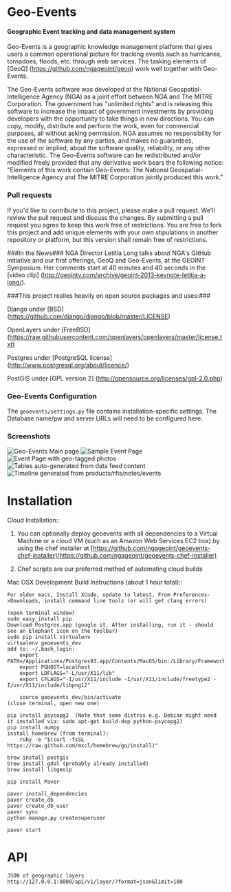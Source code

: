 Geo-Events
=======

#### Geographic Event tracking and data management system ####

Geo-Events is a geographic knowledge management platform that gives users a common operational picture for tracking events such as hurricanes, tornadoes, floods, etc. through web services.  The tasking elements of [GeoQ]  (https://github.com/ngageoint/geoq) work well together with Geo-Events.    

The Geo-Events software was developed at the National Geospatial-Intelligence Agency (NGA) as a joint effort between NGA and The MITRE Corporation. The government has "unlimited rights" and is releasing this software to increase the impact of government investments by providing developers with the opportunity to take things in new directions.  You can copy, modify, distribute and perform the work, even for commercial purposes, all without asking permission.  NGA assumes no responsibility for the use of the software by any parties, and makes no guarantees, expressed or implied, about the software quality, reliability, or any other characteristic.  The Geo-Events software can be redistributed and/or modified freely provided that any derivative work bears the following notice: "Elements of this work contain Geo-Events: The National Geospatial-Intelligence Agency and The MITRE Corporation jointly produced this work."

### Pull requests ###

If you'd like to contribute to this project, please make a pull request. We'll review the pull request and discuss the changes. By submitting a pull request you agree to keep this work free of restrictions.  You are free to fork this project and add unique elements with your own stipulations in another repository or platform, but this version shall remain free of restrictions.

###In the News###
NGA Director Letitia Long talks about NGA's GitHub initiative and our first offerings, GeoQ and Geo-Events, at the GEOINT Symposium.  Her comments start at 40 minutes and 40 seconds in the [video clip] (http://geointv.com/archive/geoint-2013-keynote-letitia-a-long/).


###This project realies heavily on open source packages and uses:###

Django under [BSD] (https://github.com/django/django/blob/master/LICENSE)

OpenLayers under [FreeBSD] (https://raw.githubusercontent.com/openlayers/openlayers/master/license.txt)

Postgres under [PostgreSQL license] (http://www.postgresql.org/about/licence/)

PostGIS under [GPL version 2] (http://opensource.org/licenses/gpl-2.0.php)


### Geo-Events Configuration ###

The ``geoevents/settings.py`` file contains installation-specific settings. The Database name/pw and server URLs will need to be configured here.

### Screenshots ###

![Geo-Events Main page](https://cloud.githubusercontent.com/assets/147580/2809374/4021437e-cd6b-11e3-9c60-32030cfee63f.png)
![Sample Event Page](https://cloud.githubusercontent.com/assets/147580/2809375/402542bc-cd6b-11e3-97b0-2c53669c13ff.png)
![Event Page with geo-tagged photos](https://cloud.githubusercontent.com/assets/147580/2809376/402590aa-cd6b-11e3-83c9-e3bdf49bf491.png)
![Tables auto-generated from data feed content](https://cloud.githubusercontent.com/assets/147580/2809377/4025c638-cd6b-11e3-8dbe-cd5b97c32da7.png)
![Timeline generated from products/rfis/notes/events](https://cloud.githubusercontent.com/assets/147580/2809378/40279a76-cd6b-11e3-8693-a43c5c5a3fb7.png)


Installation
============

Cloud Installation::

1. You can optionally deploy geoevents with all dependencies to a Virtual Machine or a cloud VM (such as an Amazon Web Services EC2 box) by using the chef installer at [https://github.com/ngageoint/geoevents-chef-installer](https://github.com/ngageoint/geoevents-chef-installer)

2. Chef scripts are our preferred method of automating cloud builds


Mac OSX Development Build Instructions (about 1 hour total)::

    For older macs, Install XCode, update to latest, From Preferences->Downloads, install command line tools (or will get clang errors)

    (open terminal window)
    sudo easy_install pip
    Download Postgres.app (google it. After installing, run it - should see an Elephant icon on the toolbar)
    sudo pip install virtualenv
    virtualenv geoevents_dev
    add to: ~/.bash_login:
        export PATH=/Applications/Postgres93.app/Contents/MacOS/bin:/Library/Frameworks/Python.framework/Versions/Current/bin:$PATH
        export PGHOST=localhost
        export LDFLAGS="-L/usr/X11/lib"
        export CFLAGS="-I/usr/X11/include -I/usr/X11/include/freetype2 -I/usr/X11/include/libpng12"

        source geoevents_dev/bin/activate
    (close terminal, open new one)

    pip install psycopg2  (Note that some distros e.g. Debian might need it installed via: sudo apt-get build-dep python-psycopg2)
    pip install numpy
    install homebrew (from terminal):
        ruby -e "$(curl -fsSL https://raw.github.com/mxcl/homebrew/go/install)"

    brew install postgis
    brew install gdal (probably already installed)
    brew install libgeoip

    pip install Paver

    paver install_dependencies
    paver create_db
    paver create_db_user
    paver sync
    python manage.py createsuperuser

    paver start

API
===

    JSON of geographic layers
    http://127.0.0.1:8000/api/v1/layer/?format=json&limit=100

